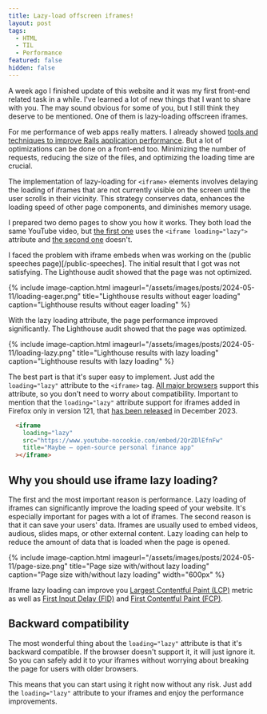 ```yaml
---
title: Lazy-load offscreen iframes!
layout: post
tags:
  - HTML
  - TIL
  - Performance
featured: false
hidden: false
---
```


A week ago I finished update of this website and it was my first front-end related task in a while. I've learned a lot of new things that I want to share with you. The may sound obvious for some of you, but I still think they deserve to be mentioned. One of them is lazy-loading offscreen iframes.

<!--more-->

For me performance of web apps really matters. I already showed [tools and techniques to improve Rails application performance](https://igor.works/blog/18-tools-and-techniques-to-improve-rails-application-performance). But a lot of optimizations can be done on a front-end too. Minimizing the number of requests, reducing the size of the files, and optimizing the loading time are crucial.

The implementation of lazy-loading for `<iframe>` elements involves delaying the loading of iframes that are not currently visible on the screen until the user scrolls in their vicinity. This strategy conserves data, enhances the loading speed of other page components, and diminishes memory usage.

I prepared two demo pages to show you how it works. They both load the same YouTube video, but [the first one](/demos/iframe-loading-lazy) uses the `<iframe loading="lazy">` attribute and [the second one](/demos/iframe-loading-eager) doesn't.

I faced the problem with iframe embeds when was working on the (public speeches page)[/public-speeches]. The initial result that I got was not satisfying. The Lighthouse audit showed that the page was not optimized.

{% include image-caption.html imageurl="/assets/images/posts/2024-05-11/loading-eager.png" title="Lighthouse results without eager loading" caption="Lighthouse results without eager loading" %}

With the lazy loading attribute, the page performance improved significantly. The Lighthouse audit showed that the page was optimized.

{% include image-caption.html imageurl="/assets/images/posts/2024-05-11/loading-lazy.png" title="Lighthouse results with lazy loading" caption="Lighthouse results with lazy loading" %}

The best part is that it's super easy to implement. Just add the `loading="lazy"` attribute to the `<iframe>` tag. [All major browsers](https://caniuse.com/loading-lazy-attr) support this attribute, so you don't need to worry about compatibility. Important to mention that the `loading="lazy"` attribute support for iframes added in Firefox only in version 121, that [has been released](https://www.mozilla.org/en-US/firefox/121.0/releasenotes/) in December 2023.

``` html
  <iframe
    loading="lazy"
    src="https://www.youtube-nocookie.com/embed/2QrZDlEfnFw"
    title="Maybe – open-source personal finance app"
  ></iframe>
```

## Why you should use iframe lazy loading?

The first and the most important reason is performance. Lazy loading of iframes can significantly improve the loading speed of your website. It's especially important for pages with a lot of iframes. The second reason is that it can save your users' data. Iframes are usually used to embed videos, audious, slides maps, or other external content. Lazy loading can help to reduce the amount of data that is loaded when the page is opened.

{% include image-caption.html imageurl="/assets/images/posts/2024-05-11/page-size.png" title="Page size with/without lazy loading" caption="Page size with/without lazy loading" width="600px" %}

Iframe lazy loading can improve you [Largest Contentful Paint (LCP)](https://web.dev/articles/lcp) metric as well as [First Input Delay (FID)](https://web.dev/articles/fid) and [First Contentful Paint (FCP)](https://web.dev/articles/fcp).

## Backward compatibility

The most wonderful thing about the `loading="lazy"` attribute is that it's backward compatible. If the browser doesn't support it, it will just ignore it. So you can safely add it to your iframes without worrying about breaking the page for users with older browsers.

This means that you can start using it right now without any risk. Just add the `loading="lazy"` attribute to your iframes and enjoy the performance improvements.